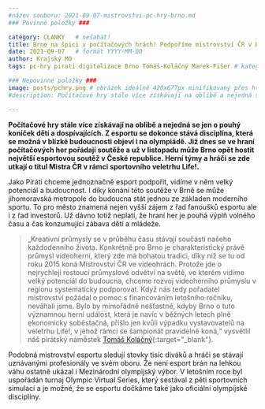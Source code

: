 ```yaml
---
#název souboru: 2021-09-07-mistrovstvi-pc-hry-brno.md
### Povinné položky ###

category: CLANKY   # nešahat!
title: Brno na špici v počítačových hrách! Podpoříme mistrovství ČR v Brně. 
date: 2021-09-07   # formát YYYY-MM-DD
author: Krajský MO
tags: pc-hry pirati digitalizace Brno Tomáš-Koláčný Marek-Fišer # kategorie odděleny mezerami, např. volby zemědělství životní-prostředí piráti (viz https://jihomoravsky.pirati.cz/tags/)

### Nepovinné položky ###
image: posts/pchry.png # obrázek ideálně 420x677px minifikovaný přes https://tinypng.com/
#description: Počítačové hry stále více získávají na oblibě a nejedná se jen o pouhý koníček  dětí a dospívajících. Z esportu se dokonce stává disciplína, která se možná v blízké budoucnosti objeví i na olympiádě. Již dnes se ve hraní počítačových her pořádají soutěže a už v listopadu může Brno opět hostit největší esportovou soutěž v České republice. Herní týmy a hráči se zde utkají o titul Mistra ČR v rámci sportovního veletrhu Life!.

---
```

**Počítačové hry stále více získávají na oblibě a nejedná se jen o pouhý koníček  dětí a dospívajících. Z esportu se dokonce stává disciplína, která se možná v blízké budoucnosti objeví i na olympiádě. Již dnes se ve hraní počítačových her pořádají soutěže a už v listopadu může Brno opět hostit největší esportovou soutěž v České republice. Herní týmy a hráči se zde utkají o titul Mistra ČR v rámci sportovního veletrhu Life!.**

Jako Piráti chceme jednoznačně esport podpořit, vidíme v něm velký potenciál a  budoucnost. I díky konání této soutěže v Brně se může jihomoravská metropole do budoucna stát jednou ze základen moderního sportu. To pro město znamená nejen vyšší zájem z řad fanoušků esportu ale i z řad investorů. Už dávno totiž neplatí, že hraní her je pouhá výplň volného času a čas konzumující zábava dětí a mládeže.

> „Kreativní průmysly se v průběhu času stávají součástí našeho každodenního života. Konkrétně pro Brno je charakteristický právě průmysl videoherní, který zde má bohatou tradici, díky níž se tu od roku 2015 koná Mistrovství ČR ve videohrách. Protože jde o nejrychleji rostoucí průmyslové odvětví na světě, ve kterém vidíme velký potenciál do budoucna, chceme rozvoj videoherního průmyslu v regionu systematicky podporovat. Když nás tedy pořadatel mistrovství požádal o pomoc s financováním letošního ročníku, neváhali jsme. Bylo by mimořádně nešťastné, kdyby Brno o tuto významnou herní událost, která je navíc v běžných letech plně ekonomicky soběstačná, přišlo jen kvůli výpadku vystavovatelů na veletrhu Life!, v jehož rámci se šampionát pravidelně koná,“ vysvětlil náš pirátský náměstek [Tomáš Koláčný](https://jihomoravsky.pirati.cz/lide/tomas-kolacny/){:target="_blank"}.
> 

Podobná mistrovství esportu sledují stovky tisíc diváků a hráči se stávají uznávanými profesionály ve svém oboru. Že není esport brán na lehkou váhu ostatně ukázal i Mezinárodní olympijský výbor. V letošním roce byl uspořádán turnaj Olympic Virtual Series, který sestával z pěti sportovních simulací a je možné, že se esportu dočkáme také jako oficiální olympijské disciplíny.

